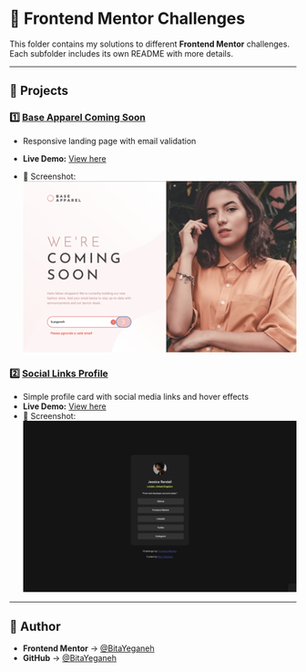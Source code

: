 # 🎯 Frontend Mentor Challenges

This folder contains my solutions to different **Frontend Mentor** challenges.  
Each subfolder includes its own README with more details.

---

## 📂 Projects

### 1️⃣ [Base Apparel Coming Soon](./base-apparel-coming-soon-master)  
- Responsive landing page with email validation  
- **Live Demo:** [View here](https://bitayeganeh.github.io/Summer-tasks/)  

- 📸 Screenshot:  
      ![Base Apparel Screenshot](/FrontendMentor/base-apparel-coming-soon-master/myChallenge/Screenshot%202025-07-08%20at%2019.17.22.png)

### 2️⃣ [Social Links Profile](./Social-links-profile)  
- Simple profile card with social media links and hover effects  
- **Live Demo:** [View here](https://bitayeganeh.github.io/Summer-tasks/) 
- 📸 Screenshot:  
      ![Social Links Screenshot](/FrontendMentor/Social-links-profile/myChallenge/images/Screenshot%202025-07-02%20at%2010.14.06.png)


---

## 👤 Author

- **Frontend Mentor** → [@BitaYeganeh](https://www.frontendmentor.io/profile/BitaYeganeh)  
- **GitHub** → [@BitaYeganeh](https://github.com/BitaYeganeh)  
